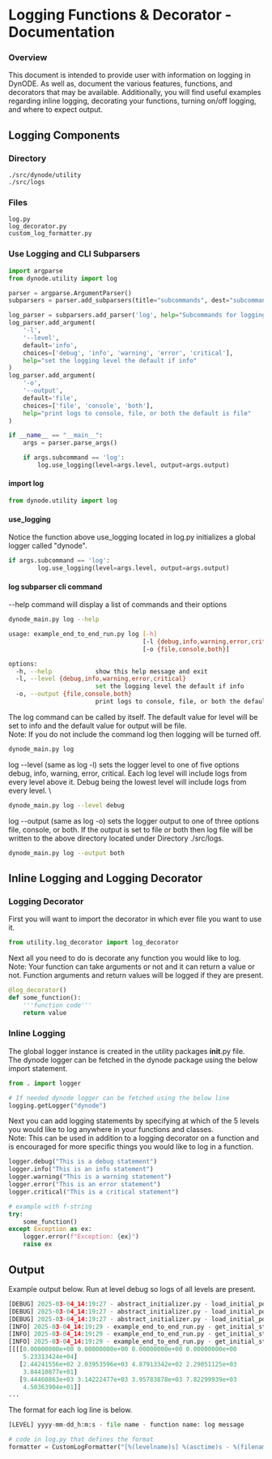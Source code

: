 # Logging Functions & Decorator - Documentation

### Overview
This document is intended to provide user with information on logging in DynODE. 
As well as, document the various features, functions, and decorators that may be available.
Additionally, you will find useful examples regarding inline logging, decorating your functions, turning on/off logging, and where to expect output.

## Logging Components
### Directory
```
./src/dynode/utility
./src/logs
```
### Files
```
log.py
log_decorator.py
custom_log_formatter.py
```
###  Use Logging and CLI Subparsers
```python
import argparse
from dynode.utility import log

parser = argparse.ArgumentParser()
subparsers = parser.add_subparsers(title="subcommands", dest="subcommand")

log_parser = subparsers.add_parser('log', help="Subcommands for logging")
log_parser.add_argument(
    '-l',
    '--level',
    default='info',
    choices=['debug', 'info', 'warning', 'error', 'critical'],
    help="set the logging level the default if info"
)
log_parser.add_argument(
    '-o',
    '--output',
    default='file',
    choices=['file', 'console', 'both'],
    help="print logs to console, file, or both the default is file"
)

if __name__ == "__main__":
    args = parser.parse_args()

    if args.subcommand == 'log':
        log.use_logging(level=args.level, output=args.output)
```
#### import log
```python
from dynode.utility import log
```
#### use_logging
Notice the function above use_logging located in log.py initializes a global logger called "dynode".
```python
if args.subcommand == 'log':
        log.use_logging(level=args.level, output=args.output)
```
#### log subparser cli command
--help command will display a list of commands and their options
```bash
dynode_main.py log --help 

usage: example_end_to_end_run.py log [-h]
                                     [-l {debug,info,warning,error,critical}]
                                     [-o {file,console,both}]

options:
  -h, --help            show this help message and exit
  -l, --level {debug,info,warning,error,critical}
                        set the logging level the default if info
  -o, --output {file,console,both}
                        print logs to console, file, or both the default is file
```
The log command can be called by itself. The default value for level will be set to info and the default value for output will be file. \
Note: If you do not include the command log then logging will be turned off.
```bash
dynode_main.py log
```
log --level (same as log -l) sets the logger level to one of five options debug, info, warning, error, critical.
Each log level will include logs from every level above it. Debug being the lowest level will include logs from every level. \
```bash
dynode_main.py log --level debug
```
log --output (same as log -o) sets the logger output to one of three options file, console, or both. If the output is set to file or both 
then log file will be written to the above directory located under Directory ./src/logs.
```bash
dynode_main.py log --output both
```

## Inline Logging and Logging Decorator
### Logging Decorator
First you will want to import the decorator in which ever file you want to use it.
```python
from utility.log_decorator import log_decorator
```
Next all you need to do is decorate any function you would like to log. \
Note: Your function can take arguments or not and it can return a value or not. Function arguments and return values will be logged if they are present.
```python
@log_decorator()
def some_function():
    '''function code'''
    return value
```
### Inline Logging
The global logger instance is created in the utility packages __init__.py file. \
The dynode logger can be fetched in the dynode package using the below import statement.
```python
from . import logger

# If needed dynode logger can be fetched using the below line
logging.getLogger("dynode")
```
Next you can add logging statements by specifying at which of the 5 levels you would like to log anywhere in your functions and classes. \
Note: This can be used in addition to a logging decorator on a function and is encouraged for more specific things you would like to log in a function.
```python
logger.debug("This is a debug statement")
logger.info("This is an info statement")
logger.warning("This is a warning statement")
logger.error("This is an error statement")
logger.critical("This is a critical statement")

# example with f-string
try:
    some_function()
except Exception as ex:
    logger.error(f"Exception: {ex}")
    raise ex
```

## Output
Example output below. Run at level debug so logs of all levels are present.
```python
[DEBUG] 2025-03-04_14:19:27 - abstract_initializer.py - load_initial_population_fractions: Creating populations_path based on DEMOGRAPHIC_DATA_PATH in config.
[DEBUG] 2025-03-04_14:19:27 - abstract_initializer.py - load_initial_population_fractions: Set populations path as examples/data/demographic-data/population_rescaled_age_distributions/.
[DEBUG] 2025-03-04_14:19:27 - abstract_initializer.py - load_initial_population_fractions: Returning values from utils.load_age_demographics()
[INFO] 2025-03-04_14:19:29 - example_end_to_end_run.py - get_initial_state: Arguments:  - Begin function
[INFO] 2025-03-04_14:19:29 - example_end_to_end_run.py - get_initial_state: Execution Time: 0:00:00.000240
[INFO] 2025-03-04_14:19:29 - example_end_to_end_run.py - get_initial_state: Returned: - End function 
[[[[0.00000000e+00 0.00000000e+00 0.00000000e+00 0.00000000e+00
    5.23313424e+04]
   [2.44241556e+02 2.03953596e+03 4.87913342e+02 2.29051125e+03
    3.84410877e+01]
   [9.44460863e+03 3.14222477e+03 3.95783878e+03 7.82299939e+03
    4.50363904e+01]]
...
```
The format for each log line is below.
```python
[LEVEL] yyyy-mm-dd_h:m:s - file name - function name: log message

# code in log.py that defines the format
formatter = CustomLogFormatter("[%(levelname)s] %(asctime)s - %(filename)s - %(funcName)s: %(message)s", datefmt="%Y-%m-%d_%H:%M:%S")
```